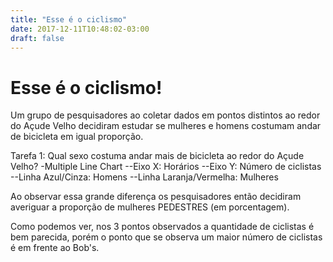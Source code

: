 ```yaml
---
title: "Esse é o ciclismo"
date: 2017-12-11T10:48:02-03:00
draft: false
---
```


# Esse é o ciclismo!

<script src="https://d3js.org/d3.v4.min.js"></script>

Um grupo de pesquisadores ao coletar dados em pontos distintos ao redor do Açude Velho decidiram estudar se mulheres e homens costumam andar de bicicleta em igual proporção.

Tarefa 1: Qual sexo costuma andar mais de bicicleta ao redor do Açude Velho?
-Multiple Line Chart
--Eixo X: Horários
--Eixo Y: Número de ciclistas
--Linha Azul/Cinza: Homens
--Linha Laranja/Vermelha: Mulheres

<div id="graficoDiferenca">
  <style>

  .axis--x path {
    display: none;
  }

  .line {
    fill: none;
    stroke: steelblue;
    stroke-width: 1.5px;
  }

  </style>

  <script>

    function generateLines(data) {

      var svg = d3.select("svg"),
          margin = {top: 20, right: 80, bottom: 30, left: 50},
          width = 700,
          height = 450,
          g = svg.append("g").attr("transform", "translate(" + margin.left + "," + margin.top + ")");


      var x = d3.scaleTime().range([0, width]),
          y = d3.scaleLinear().range([height, 0]),
          z = d3.scaleOrdinal(d3.schemeCategory10);

      var line = d3.line()
        .curve(d3.curveBasis)
        .x(function(d) { return x(d.horario_final); })
        .y(function(d) { return y(d.total_ciclistas); });

      x.domain(d3.extent(data, function(d) { return d.horario_final; }));

    }

  </script>

</div>



Ao observar essa grande diferença os pesquisadores então decidiram averiguar a proporção de mulheres PEDESTRES (em porcentagem).

<div id="graficoPedestre">
    <style>

    .arc text {
    font: 12px sans-serif;
    text-anchor: middle;
    }

    .arc path {
    stroke: #fff;
    }

    </style>

    <script type="text/javascript">

      function generatePie(data) {

        var width = 700,
            height = 250,
            radius = Math.min(width, height) / 2;

        var color = ["#98abc5", "#db8941"];

        var svg = d3.select("#graficoPedestre").append("svg")
            .attr("width", width)
            .attr("height", height)
          .append("g")
            .attr("transform", "translate(" + width / 2 + "," + height / 2 + ")");


        var arc = d3.arc()
            .outerRadius(radius - 10)
            .innerRadius(0);

        var labelArc = d3.arc()
            .outerRadius(radius - 40)
            .innerRadius(radius - 40);

        var pie = d3.pie()
            .sort(null)
            .value(function(d) { return d; });

          var g = svg.selectAll(".arc")
              .data(pie(data))
            .enter().append("g")
              .attr("class", "arc");

          g.append("path")
              .attr("d", arc)
              .style("fill", function(d, i) { return color[i]; });

          g.append("text")
              .attr("transform", function(d) { return "translate(" + labelArc.centroid(d) + ")"; })
              .attr("dy", ".35em")
              .text(function(d) { return d.data + "%"; });


        }

        d3.csv("../dados/dados.csv", function(d) {
          var por_homens = Math.round((d3.sum(d, function(d){return parseFloat(d.homens_pedestres);})) /
                             (d3.sum(d, function(d){return parseFloat(d.total_pedestres);})) * 100);

           var por_mulheres = Math.round((d3.sum(d, function(d){return parseFloat(d.mulheres_pedestres);})) /
                            (d3.sum(d, function(d){return parseFloat(d.total_pedestres);})) * 100);

          var dados = [ por_homens, por_mulheres ];
          generatePie(dados);
        });


    </script>

</div>

Após isso vamos averiguar a proporção de mulheres ciclistas (em porcentagem):

<div id="graficoCiclista">
    <style>

    .arc text {
    font: 12px sans-serif;
    text-anchor: middle;
    }

    .arc path {
    stroke: #fff;
    }

    </style>

    <script type="text/javascript">

      function generatePie2(data) {

        var width = 700,
            height = 250,
            radius = Math.min(width, height) / 2;

        var color = ["#98abc5", "#db8941"];

        var svg = d3.select("#graficoCiclista").append("svg")
            .attr("width", width)
            .attr("height", height)
          .append("g")
            .attr("transform", "translate(" + width / 2 + "," + height / 2 + ")");

        var arc = d3.arc()
            .outerRadius(radius - 10)
            .innerRadius(0);

        var labelArc = d3.arc()
            .outerRadius(radius - 40)
            .innerRadius(radius - 40);

        var pie = d3.pie()
            .sort(null)
            .value(function(d) { return d; });

          var g = svg.selectAll(".arc")
              .data(pie(data))
            .enter().append("g")
              .attr("class", "arc");

          g.append("path")
              .attr("d", arc)
              .style("fill", function(d, i) { return color[i]; });

          g.append("text")
              .attr("transform", function(d) { return "translate(" + labelArc.centroid(d) + ")"; })
              .attr("dy", ".35em")
              .text(function(d) { return d.data + "%"; });


        }

        d3.csv("../dados/dados.csv", function(d) {
          var por_homens = Math.round((d3.sum(d, function(d){return parseFloat(d.homens_ciclistas);})) /
                             (d3.sum(d, function(d){return parseFloat(d.total_ciclistas);})) * 100);

           var por_mulheres = Math.round((d3.sum(d, function(d){return parseFloat(d.mulheres_ciclistas);})) /
                            (d3.sum(d, function(d){return parseFloat(d.total_ciclistas);})) * 100);

          var dados = [ por_homens, por_mulheres ];
          generatePie2(dados);
        });


    </script>

</div>




Como foi observado pelos pesquisadores, homens costumam andar mais de bicicleta ao redor do açude velho do que mulheres. Que tal então averiguar qual dos 3 pontos observados costumam haver mais ciclistas (de ambos os sexos)?


<div id="barrasPontos">

  <style>

    text {
      font: 12px sans-serif;
      text-anchor: left;
    }
  </style>

  <script>

  var alturaSVG = 400, larguraSVG = 700;
  var	margin = {top: 10, right: 20, bottom:30, left: 45}, // para descolar a vis das bordas do grafico
      larguraVis = larguraSVG - margin.left - margin.right,
      alturaVis = alturaSVG - margin.top - margin.bottom;



    function desenhaBarras(dados) {

      var color = ["#98abc5", "#db8941", "#58c481"];


      var grafico = d3.select('#barrasPontos') // cria elemento <svg> com um <g> dentro
        .append('svg')
          .attr('width', larguraVis + margin.left + margin.right)
          .attr('height', alturaVis + margin.top + margin.bottom)
        .append('g') // para entender o <g> vá em x03-detalhes-svg.html
          .attr('transform', 'translate(' +  margin.left + ',' + margin.top + ')');


      var x = d3.scaleBand()
                .domain(dados.map((dados, indice) => dados.local))
                .range([0, larguraVis]); // Configure essa escala com domain, range e padding

      var y = d3.scaleLinear()
                .domain([0, 1200])
                .range([alturaVis, 0]);



      grafico.selectAll('g')
              .data(dados)
              .enter()
                .append('rect')
                  .attr('x', d => x(d.local) + 80)   // usando a escala definida acima
                  .attr('width', 50) // largura da barra via escala
                  .attr('y', d => y(d.valor))
                  .attr('height', (d) => alturaVis - y(d.valor)) // de cabeca para baixo
                  .style("fill", function(d, i) { return color[i]; });


      grafico.append("g")
              .attr("class", "x axis")
              .attr("transform", "translate(0," + alturaVis + ")")
              .call(d3.axisBottom(x)); // magica do d3: gera eixo a partir da escala

      grafico.append('g')
              .attr('transform', 'translate(0,0)')
              .call(d3.axisLeft(y));  // gera eixo a partir da escala

      grafico.append("text")
        .attr("transform", "translate(-30," + (alturaVis + margin.top)/2 + ") rotate(-90)")
        .text("Total de Ciclistas");



    }

    d3.csv("../dados/dados.csv", function(data) {
      var dados = []

      dados.push({"local": "Frente do Bob's", "valor": d3.sum(data.filter((d) => d.local === "bobs"), (d, i) => d.total_ciclistas) })
      dados.push({"local": "Monumento do Sesquicentenário", "valor": d3.sum(data.filter((d) => d.local === "burrinhos"), (d, i) => d.total_ciclistas) })
      dados.push({"local": "Jackson do Pandeiro", "valor": d3.sum(data.filter((d) => d.local === "jackson"), (d, i) => d.total_ciclistas) })

      desenhaBarras(dados);
    });

  </script>

</div>

Como podemos ver, nos 3 pontos observados a quantidade de ciclistas é bem parecida, porém o ponto que se observa um maior número de ciclistas é em frente ao Bob's.
